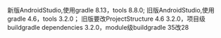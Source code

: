 新版AndroidStudio,使用gradle 8.13，tools 8.8.0;
旧版AndroidStudio,使用gradle 4.6，tools 3.2.0；
旧版要改ProjectStructure 4.6 3.2.0，项目级buildgradle dependencies 3.2.0，module级buildgradle 35改28

